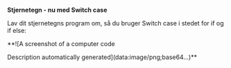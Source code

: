 **Stjernetegn \- nu med Switch case**

Lav dit stjernetegns program om, så du bruger Switch case i stedet for if og if else:

**![A screenshot of a computer code

Description automatically generated](data:image/png;base64...)**